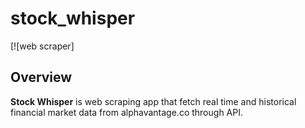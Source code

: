 # stock_whisper
<span style="color:#blue">[![web scraper]</span>

## Overview
**Stock Whisper** is web scraping app that fetch real time and historical financial market data from alphavantage.co through API.


